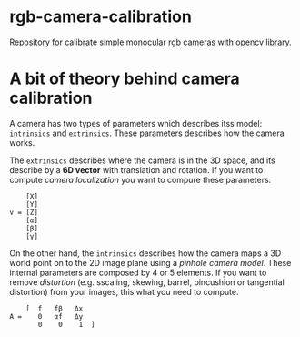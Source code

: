 # rgb-camera-calibration

Repository for calibrate simple monocular rgb cameras with opencv library.

</b>

# A bit of theory behind camera calibration

A camera has two types of parameters which describes itss model: `intrinsics` and `extrinsics`. These parameters describes how the camera works.

The `extrinsics` describes where the camera is in the 3D space, and its describe by a **6D vector** with translation and rotation. If you want to compute *camera localization* you want to compure these parameters:

```
    [X]
    [Y]
v = [Z]
    [α]
    [β]
    [γ]
``` 

On the other hand, the `intrinsics` describes how the camera maps a 3D world point on to the 2D image plane using a *pinhole camera model*. These internal parameters are composed by 4 or 5 elements. If you want to remove *distortion* (e.g. sscaling, skewing, barrel, pincushion or tangential distortion) from your images, this what you need to compute.

```
    [  f   fβ   Δx   
A =    0   αf   Δy
       0    0    1  ]    
```

